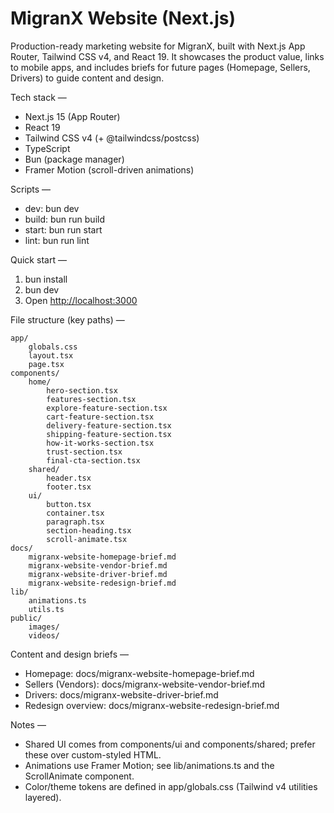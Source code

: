 # MigranX Website (Next.js)

Production-ready marketing website for MigranX, built with Next.js App Router, Tailwind CSS v4, and React 19. It showcases the product value, links to mobile apps, and includes briefs for future pages (Homepage, Sellers, Drivers) to guide content and design.

Tech stack
—

- Next.js 15 (App Router)
- React 19
- Tailwind CSS v4 (+ @tailwindcss/postcss)
- TypeScript
- Bun (package manager)
- Framer Motion (scroll-driven animations)

Scripts
—

- dev: bun dev
- build: bun run build
- start: bun run start
- lint: bun run lint

Quick start
—

1. bun install
2. bun dev
3. Open <http://localhost:3000>

File structure (key paths)
—

```text
app/
	globals.css
	layout.tsx
	page.tsx
components/
	home/
		hero-section.tsx
		features-section.tsx
		explore-feature-section.tsx
		cart-feature-section.tsx
		delivery-feature-section.tsx
		shipping-feature-section.tsx
		how-it-works-section.tsx
		trust-section.tsx
		final-cta-section.tsx
	shared/
		header.tsx
		footer.tsx
	ui/
		button.tsx
		container.tsx
		paragraph.tsx
		section-heading.tsx
		scroll-animate.tsx
docs/
	migranx-website-homepage-brief.md
	migranx-website-vendor-brief.md
	migranx-website-driver-brief.md
	migranx-website-redesign-brief.md
lib/
	animations.ts
	utils.ts
public/
	images/
	videos/
```

Content and design briefs
—

- Homepage: docs/migranx-website-homepage-brief.md
- Sellers (Vendors): docs/migranx-website-vendor-brief.md
- Drivers: docs/migranx-website-driver-brief.md
- Redesign overview: docs/migranx-website-redesign-brief.md

Notes
—

- Shared UI comes from components/ui and components/shared; prefer these over custom-styled HTML.
- Animations use Framer Motion; see lib/animations.ts and the ScrollAnimate component.
- Color/theme tokens are defined in app/globals.css (Tailwind v4 utilities layered).
